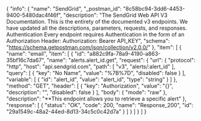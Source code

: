 {
  "info": {
    "name": "SendGrid",
    "_postman_id": "8c58bc94-3dd6-4453-9400-5480dac4f46f",
    "description": "The SendGrid Web API V3 Documentation. This is the entirety of the documented v3 endpoints. We have updated all the descriptions, parameters, requests, and responses. Authentication Every endpoint requires Authentication in the form of an Authorization Header: Authorization: Bearer API_KEY",
    "schema": "https://schema.getpostman.com/json/collection/v2.0.0/"
  },
  "item": [
    {
      "name": "email",
      "item": [
        {
          "id": "a882c9fa-78a9-4190-a863-35bf16c7da67",
          "name": "alerts.alert_id.get",
          "request": {
            "url": {
              "protocol": "http",
              "host": "api.sendgrid.com",
              "path": [
                "v3",
                "alerts/:alert_id"
              ],
              "query": [
                {
                  "key": "No Name",
                  "value": "%7B%7D",
                  "disabled": false
                }
              ],
              "variable": [
                {
                  "id": "alert_id",
                  "value": "alert_id",
                  "type": "string"
                }
              ]
            },
            "method": "GET",
            "header": [
              {
                "key": "Authorization",
                "value": "{}",
                "description": "",
                "disabled": false
              }
            ],
            "body": {
              "mode": "raw"
            },
            "description": "**This endpoint allows you to retrieve a specific alert"
          },
          "response": [
            {
              "status": "OK",
              "code": 200,
              "name": "Response_200",
              "id": "29a1549c-48a2-44ed-8d13-34c5c0c42d7a"
            }
          ]
        }
      ]
    }
  ]
}